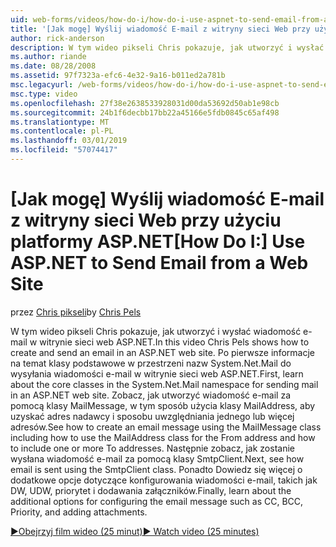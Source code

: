 ```yaml
---
uid: web-forms/videos/how-do-i/how-do-i-use-aspnet-to-send-email-from-a-web-site
title: '[Jak mogę] Wyślij wiadomość E-mail z witryny sieci Web przy użyciu platformy ASP.NET | Dokumentacja firmy Microsoft'
author: rick-anderson
description: W tym wideo pikseli Chris pokazuje, jak utworzyć i wysłać wiadomość e-mail w witrynie sieci web ASP.NET. Po pierwsze Dowiedz się więcej o klasy podstawowe w f przestrzeń nazw System.Net.Mail...
ms.author: riande
ms.date: 08/28/2008
ms.assetid: 97f7323a-efc6-4e32-9a16-b011ed2a781b
msc.legacyurl: /web-forms/videos/how-do-i/how-do-i-use-aspnet-to-send-email-from-a-web-site
msc.type: video
ms.openlocfilehash: 27f38e2638533928031d00da53692d50ab1e98cb
ms.sourcegitcommit: 24b1f6decbb17bb22a45166e5fdb0845c65af498
ms.translationtype: MT
ms.contentlocale: pl-PL
ms.lasthandoff: 03/01/2019
ms.locfileid: "57074417"
---
```

<a name="how-do-i-use-aspnet-to-send-email-from-a-web-site"></a><span data-ttu-id="ebe2d-104">[Jak mogę] Wyślij wiadomość E-mail z witryny sieci Web przy użyciu platformy ASP.NET</span><span class="sxs-lookup"><span data-stu-id="ebe2d-104">[How Do I:] Use ASP.NET to Send Email from a Web Site</span></span>
====================
<span data-ttu-id="ebe2d-105">przez [Chris pikseli](https://twitter.com/chrispels)</span><span class="sxs-lookup"><span data-stu-id="ebe2d-105">by [Chris Pels](https://twitter.com/chrispels)</span></span>

<span data-ttu-id="ebe2d-106">W tym wideo pikseli Chris pokazuje, jak utworzyć i wysłać wiadomość e-mail w witrynie sieci web ASP.NET.</span><span class="sxs-lookup"><span data-stu-id="ebe2d-106">In this video Chris Pels shows how to create and send an email in an ASP.NET web site.</span></span> <span data-ttu-id="ebe2d-107">Po pierwsze informacje na temat klasy podstawowe w przestrzeni nazw System.Net.Mail do wysyłania wiadomości e-mail w witrynie sieci web ASP.NET.</span><span class="sxs-lookup"><span data-stu-id="ebe2d-107">First, learn about the core classes in the System.Net.Mail namespace for sending mail in an ASP.NET web site.</span></span> <span data-ttu-id="ebe2d-108">Zobacz, jak utworzyć wiadomość e-mail za pomocą klasy MailMessage, w tym sposób użycia klasy MailAddress, aby uzyskać adres nadawcy i sposobu uwzględniania jednego lub więcej adresów.</span><span class="sxs-lookup"><span data-stu-id="ebe2d-108">See how to create an email message using the MailMessage class including how to use the MailAddress class for the From address and how to include one or more To addresses.</span></span> <span data-ttu-id="ebe2d-109">Następnie zobacz, jak zostanie wysłana wiadomość e-mail za pomocą klasy SmtpClient.</span><span class="sxs-lookup"><span data-stu-id="ebe2d-109">Next, see how email is sent using the SmtpClient class.</span></span> <span data-ttu-id="ebe2d-110">Ponadto Dowiedz się więcej o dodatkowe opcje dotyczące konfigurowania wiadomości e-mail, takich jak DW, UDW, priorytet i dodawania załączników.</span><span class="sxs-lookup"><span data-stu-id="ebe2d-110">Finally, learn about the additional options for configuring the email message such as CC, BCC, Priority, and adding attachments.</span></span>

[<span data-ttu-id="ebe2d-111">&#9654;Obejrzyj film wideo (25 minut)</span><span class="sxs-lookup"><span data-stu-id="ebe2d-111">&#9654; Watch video (25 minutes)</span></span>](https://channel9.msdn.com/Blogs/ASP-NET-Site-Videos/how-do-i-use-aspnet-to-send-email-from-a-web-site)
